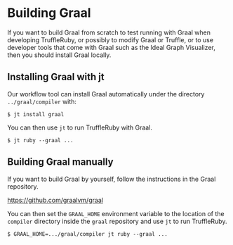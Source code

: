 # Building Graal

If you want to build Graal from scratch to test running with Graal when
developing TruffleRuby, or possibly to modify Graal or Truffle, or to use
developer tools that come with Graal such as the Ideal Graph Visualizer, then
you should install Graal locally.

## Installing Graal with jt

Our workflow tool can install Graal automatically under the directory
`../graal/compiler` with:

```
$ jt install graal
```

You can then use `jt` to run TruffleRuby with Graal.

```
$ jt ruby --graal ...
```

## Building Graal manually

If you want to build Graal by yourself, follow the instructions in the Graal
repository.

https://github.com/graalvm/graal

You can then set the `GRAAL_HOME` environment variable to the location of the
`compiler` directory inside the `graal` repository and use `jt` to run
TruffleRuby.

```
$ GRAAL_HOME=.../graal/compiler jt ruby --graal ...
```
